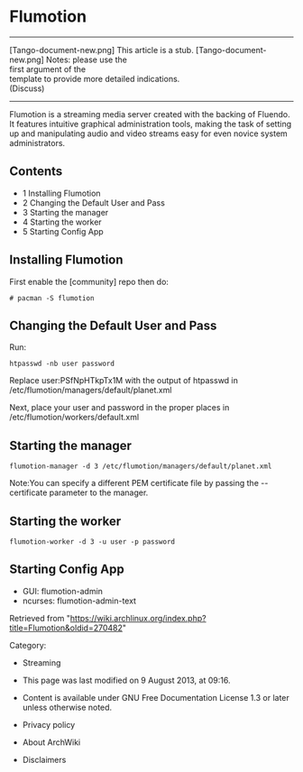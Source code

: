 Flumotion
=========

  ------------------------ ------------------------ ------------------------
  [Tango-document-new.png] This article is a stub.  [Tango-document-new.png]
                           Notes: please use the    
                           first argument of the    
                           template to provide more 
                           detailed indications.    
                           (Discuss)                
  ------------------------ ------------------------ ------------------------

Flumotion is a streaming media server created with the backing of
Fluendo. It features intuitive graphical administration tools, making
the task of setting up and manipulating audio and video streams easy for
even novice system administrators.

Contents
--------

-   1 Installing Flumotion
-   2 Changing the Default User and Pass
-   3 Starting the manager
-   4 Starting the worker
-   5 Starting Config App

Installing Flumotion
--------------------

First enable the [community] repo then do:

    # pacman -S flumotion

Changing the Default User and Pass
----------------------------------

Run:

    htpasswd -nb user password

Replace user:PSfNpHTkpTx1M with the output of htpasswd in
/etc/flumotion/managers/default/planet.xml

Next, place your user and password in the proper places in
/etc/flumotion/workers/default.xml

Starting the manager
--------------------

    flumotion-manager -d 3 /etc/flumotion/managers/default/planet.xml

Note:You can specify a different PEM certificate file by passing the
--certificate parameter to the manager.

Starting the worker
-------------------

    flumotion-worker -d 3 -u user -p password

Starting Config App
-------------------

-   GUI: flumotion-admin
-   ncurses: flumotion-admin-text

Retrieved from
"https://wiki.archlinux.org/index.php?title=Flumotion&oldid=270482"

Category:

-   Streaming

-   This page was last modified on 9 August 2013, at 09:16.
-   Content is available under GNU Free Documentation License 1.3 or
    later unless otherwise noted.
-   Privacy policy
-   About ArchWiki
-   Disclaimers
